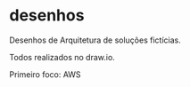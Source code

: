 # desenhos
Desenhos de Arquitetura de soluções fictícias.

Todos realizados no draw.io.

Primeiro foco: AWS
